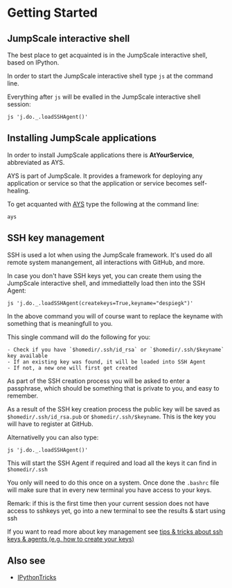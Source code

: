 # Getting Started

## JumpScale interactive shell

The best place to get acquainted is in the JumpScale interactive shell, based on IPython.

In order to start the JumpScale interactive shell type `js` at the command line.

Everything after `js` will be evalled in the JumpScale interactive shell session:

```
js 'j.do._.loadSSHAgent()'
```

## Installing JumpScale applications

In order to install JumpScale applications there is **AtYourService**, abbreviated as AYS.

AYS is part of JumpScale. It provides a framework for deploying any application or service so that the application or service becomes self-healing.

To get acquanted with [AYS](/../AYS/AYS-introduction.md) type the following at the command line:

```
ays
```

## SSH key management

SSH is used a lot when using the JumpScale framework. It's used do all remote system manangement, all interactions with GitHub, and more.

In case you don't have SSH keys yet, you can create them using the JumpScale interactive shell, and immediattelly load then into the SSH Agent:

```shell
js 'j.do._.loadSSHAgent(createkeys=True,keyname="despiegk")'
```

In the above command you will of course want to replace the keyname with something that is meaningfull to you.

This single command will do the following for you:

```
- Check if you have `$homedir/.ssh/id_rsa` or `$homedir/.ssh/$keyname` key available
- If an existing key was found, it will be loaded into SSH Agent
- If not, a new one will first get created
```

As part of the SSH creation process you will be asked to enter a passphrase, which should be something that is private to you, and easy to remember.

As a result of the SSH key creation process the public key will be saved as `$homedir/.ssh/id_rsa.pub` or `$homedir/.ssh/$keyname`. This is the key you will have to register at GitHub.

Alternativelly you can also type:

```shell
js 'j.do._.loadSSHAgent()'
```

This will start the SSH Agent if required and load all the keys it can find in `$homedir/.ssh`

You only will need to do this once on a system. Once done the `.bashrc` file will make sure that in every new terminal you have access to your keys.

Remark: if this is the first time then your current session does not have access to sshkeys yet, go into a new terminal to see the results & start using ssh

If you want to read more about key management see [tips & tricks about ssh keys & agents (e.g. how to create your keys)](../SSHSystemManagement/SSHKeysAgent.md)

## Also see

- [IPythonTricks](IPythonTricks.md)
